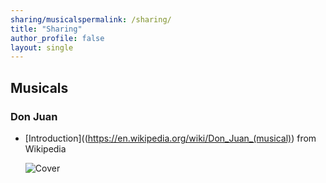 ```yaml
---
sharing/musicalspermalink: /sharing/
title: "Sharing"
author_profile: false
layout: single
---
```


## Musicals

### Don Juan

- [Introduction]((https://en.wikipedia.org/wiki/Don_Juan_(musical)) from Wikipedia

  ![Cover](https://github.com/leahxqing/leahxqing.github.io/tree/5ca4d1881925740203fe845c2f4c6791bb88029b/sharing/musicals/DonJuan.jpg)




